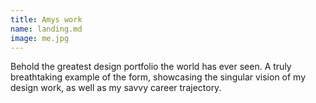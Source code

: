 ```yaml
---
title: Amys work
name: landing.md
image: me.jpg
---
```

Behold the greatest design portfolio the world has ever seen. A truly breathtaking example of the form, showcasing the singular vision of my design work, as well as my savvy career trajectory.
